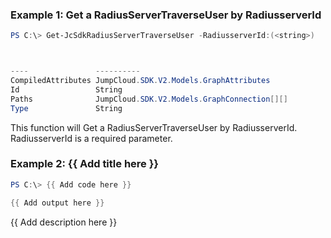 ### Example 1: Get a RadiusServerTraverseUser by RadiusserverId
```powershell
PS C:\> Get-JcSdkRadiusServerTraverseUser -RadiusserverId:(<string>)



----               ----------
CompiledAttributes JumpCloud.SDK.V2.Models.GraphAttributes
Id                 String
Paths              JumpCloud.SDK.V2.Models.GraphConnection[][]
Type               String


```

This function will Get a RadiusServerTraverseUser by RadiusserverId. RadiusserverId is a required parameter.

### Example 2: {{ Add title here }}
```powershell
PS C:\> {{ Add code here }}

{{ Add output here }}
```

{{ Add description here }}

